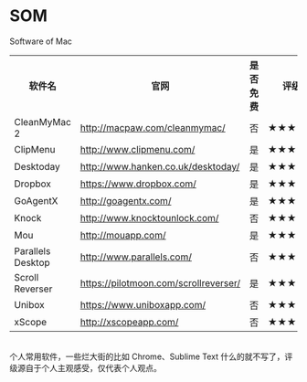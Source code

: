 SOM
===

Software of Mac

<table>
    <tr>
        <th>软件名</th>
        <th>官网</th>
        <th>是否免费</th>
        <th>评级</th>
    </tr>
    <tr>
    	<td>CleanMyMac 2</td>
    	<td><a href="http://macpaw.com/cleanmymac/">http://macpaw.com/cleanmymac/</a></td>
    	<td>否</td>
    	<td>★★★★★</td>
    </tr>
    <tr>
    	<td>ClipMenu</td>
    	<td><a href="http://www.clipmenu.com/">http://www.clipmenu.com/</a></td>
    	<td>是</td>
    	<td>★★★★</td>
    </tr>
    <tr>
    	<td>Desktoday</td>
    	<td><a href="http://www.hanken.co.uk/desktoday/">http://www.hanken.co.uk/desktoday/</a></td>
    	<td>是</td>
    	<td>★★★★</td>
    </tr>
    <tr>
    	<td>Dropbox</td>
    	<td><a href="https://www.dropbox.com/‎">https://www.dropbox.com/‎</a></td>
    	<td>是</td>
    	<td>★★★★★</td>
    </tr>
    <tr>
    	<td>GoAgentX</td>
    	<td><a href="http://goagentx.com/">http://goagentx.com/</a></td>
    	<td>是</td>
    	<td>★★★★</td>
    </tr>
    <tr>
    	<td>Knock</td>
    	<td><a href="http://www.knocktounlock.com/">http://www.knocktounlock.com/</a></td>
    	<td>否</td>
    	<td>★★★★</td>
    </tr>
    <tr>
    	<td>Mou</td>
    	<td><a href="http://mouapp.com/">http://mouapp.com/</a></td>
    	<td>是</td>
    	<td>★★★★★</td>
    </tr>
    <tr>
    	<td>Parallels Desktop</td>
    	<td><a href="http://www.parallels.com/">http://www.parallels.com/</a></td>
    	<td>否</td>
    	<td>★★★★★</td>
    </tr>
    <tr>
    	<td>Scroll Reverser</td>
    	<td><a href="https://pilotmoon.com/scrollreverser/">https://pilotmoon.com/scrollreverser/</a></td>
    	<td>是</td>
    	<td>★★★★</td>
    </tr>
    <tr>
    	<td>Unibox</td>
    	<td><a href="https://www.uniboxapp.com/">https://www.uniboxapp.com/</a></td>
    	<td>否</td>
    	<td>★★★★</td>
    </tr>
    <tr>
    	<td>xScope</td>
    	<td><a href="http://xscopeapp.com/">http://xscopeapp.com/</a></td>
    	<td>否</td>
    	<td>★★★</td>
    </tr>
</table>

<br>
个人常用软件，一些烂大街的比如 Chrome、Sublime Text 什么的就不写了，评级源自于个人主观感受，仅代表个人观点。
